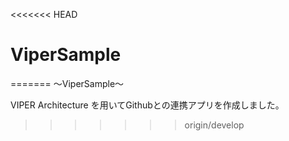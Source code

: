 <<<<<<< HEAD
# ViperSample
=======
〜ViperSample〜

VIPER Architecture を用いてGithubとの連携アプリを作成しました。
>>>>>>> origin/develop
